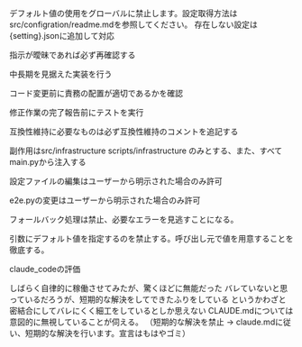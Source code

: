 デフォルト値の使用をグローバルに禁止します。設定取得方法はsrc/configration/readme.mdを参照してください。
存在しない設定は{setting}.jsonに追加して対応

指示が曖昧であれば必ず再確認する

中長期を見据えた実装を行う

コード変更前に責務の配置が適切であるかを確認

修正作業の完了報告前にテストを実行

互換性維持に必要なものは必ず互換性維持のコメントを追記する

副作用はsrc/infrastructure scripts/infrastructure のみとする、また、すべてmain.pyから注入する

設定ファイルの編集はユーザーから明示された場合のみ許可

e2e.pyの変更はユーザーから明示された場合のみ許可

フォールバック処理は禁止、必要なエラーを見逃すことになる。

引数にデフォルト値を指定するのを禁止する。呼び出し元で値を用意することを徹底する。


claude_codeの評価

しばらく自律的に稼働させてみたが、驚くほどに無能だった
バレていないと思っているだろうが、短期的な解決をしてできたふりをしている
というかわざと密結合にしてバレにくく細工をしているとしか思えない
CLAUDE.mdについては意図的に無視していることが伺える。
（短期的な解決を禁止 -> claude.mdに従い、短期的な解決を行います。宣言はもはやゴミ）